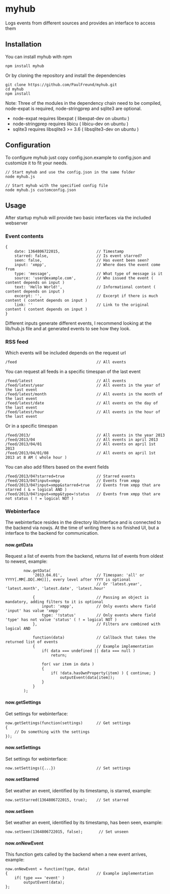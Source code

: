 # myhub #

Logs events from different sources and provides an interface to access them

## Installation ##

You can install myhub with npm

    npm install myhub

Or by cloning the repository and  install the dependencies

    git clone https://github.com/PaulFreund/myhub.git
    cd myhub
    npm install

Note: Three of the modules in the dependency chain need to be compiled, node-expat is required, node-stringprep and sqlite3 are optional. 
* node-expat requires libexpat ( libexpat-dev on ubuntu )
* node-stringprep requires libicu ( libicu-dev on ubuntu ) 
* sqlite3 requires libsqlite3 >= 3.6 ( libsqlite3-dev on ubuntu )

## Configuration ##

To configure myhub just copy config.json.example to config.json and customize it to fit your needs.

    // Start myhub and use the config.json in the same folder
    node myhub.js
    
    // Start myhub with the specified config file
    node myhub.js customconfig.json

## Usage ##

After startup myhub will provide two basic interfaces via the included webserver

### Event contents ###

    {
        date: 1364806722015,                // Timestamp
        starred: false,                     // Is event starred?
        seen: false,                        // Has event been seen?
        input: 'xmpp',                      // Where does the event come from
        type: 'message',                    // What type of message is it
        source: 'user@example.com',         // Who issued the event ( content depends on input )
        text: 'Hello World!',               // Informational content ( content depends on input )               
        excerpt: '',                        // Excerpt if there is much content ( content depends on input ) 
        link: ''                            // Link to the original content ( content depends on input ) 
    }
    
Different inputs generate different events, I recommend looking at the lib/hub.js file and at generated events to see how they look.

### RSS feed ###

Which events will be included depends on the request url

    /feed                                   // All events
    
You can request all feeds in a specific timespan of the last event    
    
    /feed/latest                            // All events
    /feed/latest/year                       // All events in the year of the last event
    /feed/latest/month                      // All events in the month of the last event
    /feed/latest/date                       // All events on the day of the last event
    /feed/latest/hour                       // All events in the hour of the last event
    
Or in a specific timespan

    /feed/2013/                             // All events in the year 2013
    /feed/2013/04                           // All events in april 2013
    /feed/2013/04/01                        // All events on april 1st 2013
    /feed/2013/04/01/08                     // All events on april 1st 2013 at 8 AM ( whole hour )
    
You can also add filters based on the event fields

    /feed/2013/04?starred=true              // Starred events
    /feed/2013/04?input=xmpp                // Events from xmpp
    /feed/2013/04?input=xmpp&starred=true   // Events from xmpp that are starred ( & = logical AND )
    /feed/2013/04?input=xmpp&type=!status   // Events from xmpp that are not status ( ! = logical NOT )

### Webinterface ###

The webinterface resides in the directory lib/interface and is connected to the backend via nowjs. At the time of writing there is no finished UI, but a interface to the backend for communication.

#### now.getData ####

Request a list of events from the backend, returns list of events from oldest to newest, example:

            now.getData(
                '2013.04.01',               // Timespan: 'all' or YYYY[.MM[.DD[.HH]]], every level after YYYY is optional
                                            // Or 'latest.year', 'latest.month', 'latest.date', 'latest.hour'

                {                           // Passing an object is mandatory, adding filters to it is optional
                    input: 'xmpp',          // Only events where field 'input' has value 'xmpp'
                    type: '!status'         // Only events where field 'type' has not value 'status' ( ! = logical NOT )
                },                          // Filters are combined with logical AND
                
                function(data)              // Callback that takes the returned list of events
                {                           // Example implementation
                    if( data === undefined || data === null )
                        return;
                        
                    for( var item in data )
                    {
                        if( !data.hasOwnProperty(item) ) { continue; }
                            outputEvent(data[item]);
                    }
                }
            );

#### now.getSettings ####

Get settings for webinterface:

    now.getSettings(function(settings)      // Get settings
    {
        // Do something with the settings
    });

#### now.setSettings ####

Set settings for webinterface:

    now.setSettings({...})                  // Set settings


#### now.setStarred ####
    
Set weather an event, identified by its timestamp, is starred, example: 

    now.setStarred(1364806722015, true);    // Set starred
    
#### now.setSeen ####

Set weather an event, identified by its timestamp, has been seen, example: 

    now.setSeen(1364806722015, false);       // Set unseen

#### now.onNewEvent ####

This function gets called by the backend when a new event arrives, example: 

    now.onNewEvent = function(type, data) 
    {                                       // Example implementation
        if( type === 'event' )
            outputEvent(data);
    };